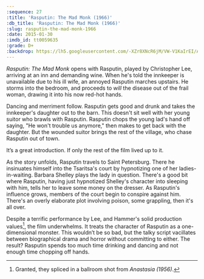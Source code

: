 ```yaml
---
:sequence: 27
:title: 'Rasputin: The Mad Monk (1966)'
:db_title: 'Rasputin: The Mad Monk (1966)'
:slug: rasputin-the-mad-monk-1966
:date: 2015-01-30
:imdb_id: tt0059635
:grade: D+
:backdrop: https://lh5.googleusercontent.com/-XZr8XNcR6jM/VW-V1KaIrEI/AAAAAAAACy0/qotdalSW7ts/w1000-rj/rasputin-the-mad-monk-1966.png
---
```

_Rasputin: The Mad Monk_ opens with Rasputin, played by Christopher Lee, arriving at an inn and demanding wine. When he's told the innkeeper is unavailable due to his ill wife, an annoyed Rasputin marches upstairs. He storms into the bedroom, and proceeds to _will_ the disease out of the frail woman, drawing it into his now red-hot hands.

Dancing and merriment follow. Rasputin gets good and drunk and takes the innkeeper's daughter out to the barn. This doesn't sit well with her young suitor who brawls with Rasputin. Rasputin chops the young lad's hand off saying, "He won't trouble us anymore," then makes to get back with the daughter. But the wounded suitor brings the rest of the village, who chase Rasputin out of town.

It’s a great introduction. If only the rest of the film lived up to it.

As the story unfolds, Rasputin travels to Saint Petersburg. There he insinuates himself into the Tsaritsa's court by hypnotizing one of her ladies-in-waiting. Barbara Shelley plays the lady in question. There's a good bit where Rasputin, having just hypnotized Shelley's character into sleeping with him, tells her to leave some money on the dresser. As Rasputin's influence grows, members of the court begin to conspire against him. There's an overly elaborate plot involving poison, some grappling, then it's all over.

Despite a terrific performance by Lee, and Hammer's solid production values[^1], the film underwhelms. It treats the character of Rasputin as a one-dimensional monster. This wouldn’t be so bad, but the talky script vacillates between biographical drama and horror without committing to either.  The result? Rasputin spends too much time drinking and dancing and not enough time chopping off hands.

[^1]: Granted, they spliced in a ballroom shot from _Anastasia (1956)_.